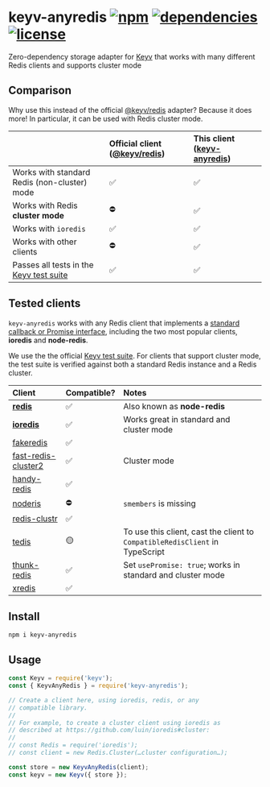# keyv-anyredis [![npm](https://img.shields.io/npm/v/keyv-anyredis.svg)](https://www.npmjs.com/package/keyv-anyredis) [![dependencies](https://img.shields.io/david/natesilva/keyv-anyredis.svg)](https://www.npmjs.com/package/keyv-anyredis) [![license](https://img.shields.io/github/license/natesilva/keyv-anyredis.svg)](https://github.com/natesilva/keyv-anyredis/blob/master/LICENSE)

Zero-dependency storage adapter for [Keyv](https://github.com/lukechilds/keyv) that works with many different Redis clients and supports cluster mode

## Comparison

Why use this instead of the official [@keyv/redis](https://github.com/lukechilds/keyv-redis) adapter? Because it does more! In particular, it can be used with Redis cluster mode.

| | Official client ([@keyv/redis](https://github.com/lukechilds/keyv-redis)) | This client ([keyv-anyredis](https://www.npmjs.com/package/keyv-anyredis)) |
| :--- | :--- | :--- |
| Works with standard Redis (non-cluster) mode | ✅ | ✅ |
| Works with Redis **cluster mode** | ⛔️ | ✅ |
| Works with `ioredis` | ✅ | ✅ |
| Works with other clients | ⛔️ | ✅ |
| Passes all tests in the [Keyv test suite](https://github.com/lukechilds/keyv-test-suite) | ✅ | ✅ |

## Tested clients

`keyv-anyredis` works with any Redis client that implements a [standard callback or Promise interface](src/compatible-redis-client.ts), including the two most popular clients, **ioredis** and **node-redis**.

We use the the official [Keyv test suite](https://github.com/lukechilds/keyv-test-suite). For clients that support cluster mode, the test suite is verified against both a standard Redis instance and a Redis cluster.

| Client                                                              | Compatible? | Notes                                                                                    |
| :------------------------------------------------------------------ | :---------- | :--------------------------------------------------------------------------------------- |
| [**redis**](https://github.com/NodeRedis/node-redis)                | ✅          | Also known as **node-redis**                                                                                         |
| [**ioredis**](https://github.com/luin/ioredis)                      | ✅          | Works great in standard and cluster mode                                                              |
| [fakeredis](https://github.com/hdachev/fakeredis)                   | ✅          |                                                                                          |
| [fast-redis-cluster2](https://github.com/h0x91b/fast-redis-cluster) | ✅          | Cluster mode                                                                                         |
| [handy-redis](https://github.com/mmkal/handy-redis)                 | ✅          |                                                                                          |
| [noderis](https://github.com/wallneradam/noderis)                   | ⛔️         | `smembers` is missing                                                                    |
| [redis-clustr](https://github.com/gosquared/redis-clustr)           | ✅          |        |
| [tedis](https://github.com/silkjs/tedis)                            | 🟡          | To use this client, cast the client to `CompatibleRedisClient` in TypeScript |
| [thunk-redis](https://github.com/thunks/thunk-redis)                | ✅          | Set `usePromise: true`; works in standard and cluster mode                                    |
| [xredis](https://github.com/razaellahi/xredis)                      | ✅          |                                                                                          |

## Install

```shell
npm i keyv-anyredis
```

## Usage

```javascript
const Keyv = require('keyv');
const { KeyvAnyRedis } = require('keyv-anyredis');

// Create a client here, using ioredis, redis, or any
// compatible library.
//
// For example, to create a cluster client using ioredis as
// described at https://github.com/luin/ioredis#cluster:
//
// const Redis = require('ioredis');
// const client = new Redis.Cluster(…cluster configuration…);

const store = new KeyvAnyRedis(client);
const keyv = new Keyv({ store });
```
